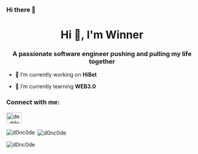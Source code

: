 ### Hi there 👋

<h1 align="center">Hi 👋, I'm Winner</h1>
<h3 align="center">A passionate software engineer pushing and pulling my life together</h3>

- 🔭 I’m currently working on **HiBet**

- 🌱 I’m currently learning **WEB3.0**

<h3 align="left">Connect with me:</h3>
<p align="left">
<a href="https://twitter.com/de_ddon" target="blank"><img align="center" src="https://raw.githubusercontent.com/rahuldkjain/github-profile-readme-generator/master/src/images/icons/Social/twitter.svg" alt="de_ddon" height="30" width="40" /></a>
</p>

<p><img align="left" src="https://github-readme-stats.vercel.app/api/top-langs?username=d0nc0de&show_icons=true&locale=en&layout=compact" alt="d0nc0de" /></p>

<p>&nbsp;<img align="center" src="https://github-readme-stats.vercel.app/api?username=d0nc0de&show_icons=true&locale=en" alt="d0nc0de" /></p>

<p><img align="center" src="https://github-readme-streak-stats.herokuapp.com/?user=d0nc0de&" alt="d0nc0de" /></p>
